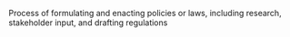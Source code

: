 Process of formulating and enacting policies or laws, including research, stakeholder input, and drafting regulations
